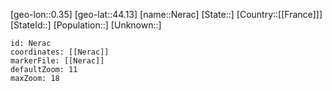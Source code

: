 ﻿---
location: [44.13,0.35]
mapzoom: [7,12] 
mapmarker: city 
type: City
tags:
- geo/City


SpocWebEntityId: 32777
isDeleted: false
confidential: public

---
[geo-lon::0.35]
[geo-lat::44.13]
[name::Nerac]
[State::]
[Country::[[France]]]
[StateId::]
[Population::]
[Unknown::]


```leaflet
id: Nerac
coordinates: [[Nerac]]
markerFile: [[Nerac]]
defaultZoom: 11 
maxZoom: 18
```
